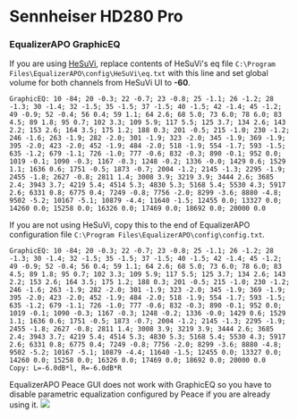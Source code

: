 # Sennheiser HD280 Pro
### EqualizerAPO GraphicEQ
If you are using [HeSuVi](https://sourceforge.net/projects/hesuvi/), replace contents of HeSuVi's eq file `C:\Program Files\EqualizerAPO\config\HeSuVi\eq.txt` with this line and set global volume for both channels from HeSuVi UI to **-60**.
```
GraphicEQ: 10 -84; 20 -0.3; 22 -0.7; 23 -0.8; 25 -1.1; 26 -1.2; 28 -1.3; 30 -1.4; 32 -1.5; 35 -1.5; 37 -1.5; 40 -1.5; 42 -1.4; 45 -1.2; 49 -0.9; 52 -0.4; 56 0.4; 59 1.1; 64 2.6; 68 5.0; 73 6.0; 78 6.0; 83 4.5; 89 1.8; 95 0.7; 102 3.3; 109 5.9; 117 5.5; 125 3.7; 134 2.6; 143 2.2; 153 2.6; 164 3.5; 175 1.2; 188 0.3; 201 -0.5; 215 -1.0; 230 -1.2; 246 -1.6; 263 -1.9; 282 -2.0; 301 -1.9; 323 -2.0; 345 -1.9; 369 -1.9; 395 -2.0; 423 -2.0; 452 -1.9; 484 -2.0; 518 -1.9; 554 -1.7; 593 -1.5; 635 -1.2; 679 -1.1; 726 -1.0; 777 -0.6; 832 -0.3; 890 -0.1; 952 0.0; 1019 -0.1; 1090 -0.3; 1167 -0.3; 1248 -0.2; 1336 -0.0; 1429 0.6; 1529 1.1; 1636 0.6; 1751 -0.5; 1873 -0.7; 2004 -1.2; 2145 -1.3; 2295 -1.9; 2455 -1.8; 2627 -0.8; 2811 1.4; 3008 3.9; 3219 3.9; 3444 2.6; 3685 2.4; 3943 3.7; 4219 5.4; 4514 5.3; 4830 5.3; 5168 5.4; 5530 4.3; 5917 2.6; 6331 0.8; 6775 0.4; 7249 -0.8; 7756 -2.0; 8299 -3.6; 8880 -4.8; 9502 -5.2; 10167 -5.1; 10879 -4.4; 11640 -1.5; 12455 0.0; 13327 0.0; 14260 0.0; 15258 0.0; 16326 0.0; 17469 0.0; 18692 0.0; 20000 0.0
```
If you are not using HeSuVi, copy this to the end of EqualizerAPO configuration file `C:\Program Files\EqualizerAPO\config\config.txt`.
```
GraphicEQ: 10 -84; 20 -0.3; 22 -0.7; 23 -0.8; 25 -1.1; 26 -1.2; 28 -1.3; 30 -1.4; 32 -1.5; 35 -1.5; 37 -1.5; 40 -1.5; 42 -1.4; 45 -1.2; 49 -0.9; 52 -0.4; 56 0.4; 59 1.1; 64 2.6; 68 5.0; 73 6.0; 78 6.0; 83 4.5; 89 1.8; 95 0.7; 102 3.3; 109 5.9; 117 5.5; 125 3.7; 134 2.6; 143 2.2; 153 2.6; 164 3.5; 175 1.2; 188 0.3; 201 -0.5; 215 -1.0; 230 -1.2; 246 -1.6; 263 -1.9; 282 -2.0; 301 -1.9; 323 -2.0; 345 -1.9; 369 -1.9; 395 -2.0; 423 -2.0; 452 -1.9; 484 -2.0; 518 -1.9; 554 -1.7; 593 -1.5; 635 -1.2; 679 -1.1; 726 -1.0; 777 -0.6; 832 -0.3; 890 -0.1; 952 0.0; 1019 -0.1; 1090 -0.3; 1167 -0.3; 1248 -0.2; 1336 -0.0; 1429 0.6; 1529 1.1; 1636 0.6; 1751 -0.5; 1873 -0.7; 2004 -1.2; 2145 -1.3; 2295 -1.9; 2455 -1.8; 2627 -0.8; 2811 1.4; 3008 3.9; 3219 3.9; 3444 2.6; 3685 2.4; 3943 3.7; 4219 5.4; 4514 5.3; 4830 5.3; 5168 5.4; 5530 4.3; 5917 2.6; 6331 0.8; 6775 0.4; 7249 -0.8; 7756 -2.0; 8299 -3.6; 8880 -4.8; 9502 -5.2; 10167 -5.1; 10879 -4.4; 11640 -1.5; 12455 0.0; 13327 0.0; 14260 0.0; 15258 0.0; 16326 0.0; 17469 0.0; 18692 0.0; 20000 0.0
Copy: L=-6.0dB*l, R=-6.0dB*R
```
EqualizerAPO Peace GUI does not work with GraphicEQ so you have to disable parametric equalization configured by Peace if you are already using it.
![](https://raw.githubusercontent.com/jaakkopasanen/AutoEq/master/results/Innerfidelity%202017/headphoncecom/onear/Sennheiser%20HD280%20Pro/Sennheiser%20HD280%20Pro.png)
